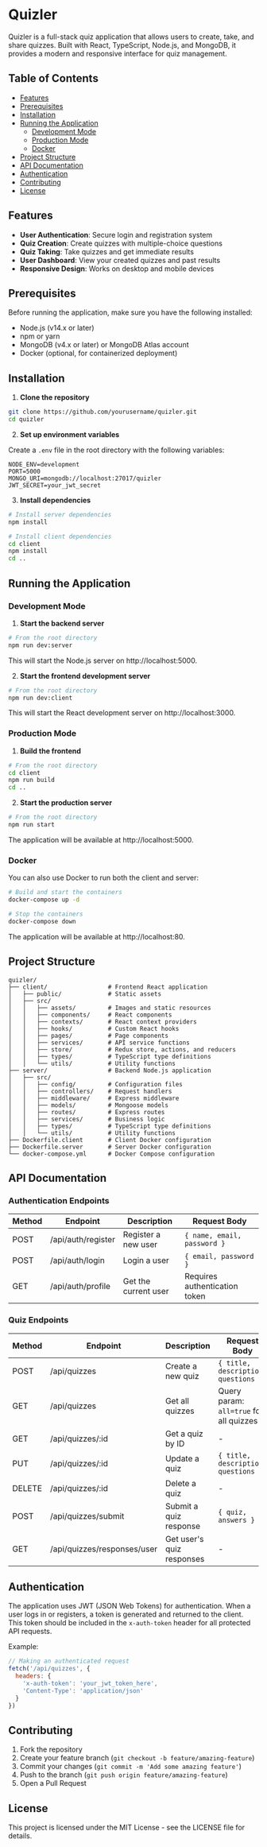 # Quizler

Quizler is a full-stack quiz application that allows users to create, take, and share quizzes. Built with React, TypeScript, Node.js, and MongoDB, it provides a modern and responsive interface for quiz management.

## Table of Contents

- [Features](#features)
- [Prerequisites](#prerequisites)
- [Installation](#installation)
- [Running the Application](#running-the-application)
  - [Development Mode](#development-mode)
  - [Production Mode](#production-mode)
  - [Docker](#docker)
- [Project Structure](#project-structure)
- [API Documentation](#api-documentation)
- [Authentication](#authentication)
- [Contributing](#contributing)
- [License](#license)

## Features

- **User Authentication**: Secure login and registration system
- **Quiz Creation**: Create quizzes with multiple-choice questions
- **Quiz Taking**: Take quizzes and get immediate results
- **User Dashboard**: View your created quizzes and past results
- **Responsive Design**: Works on desktop and mobile devices

## Prerequisites

Before running the application, make sure you have the following installed:

- Node.js (v14.x or later)
- npm or yarn
- MongoDB (v4.x or later) or MongoDB Atlas account
- Docker (optional, for containerized deployment)

## Installation

1. **Clone the repository**

```bash
git clone https://github.com/yourusername/quizler.git
cd quizler
```

2. **Set up environment variables**

Create a `.env` file in the root directory with the following variables:

```
NODE_ENV=development
PORT=5000
MONGO_URI=mongodb://localhost:27017/quizler
JWT_SECRET=your_jwt_secret
```

3. **Install dependencies**

```bash
# Install server dependencies
npm install

# Install client dependencies
cd client
npm install
cd ..
```

## Running the Application

### Development Mode

1. **Start the backend server**

```bash
# From the root directory
npm run dev:server
```

This will start the Node.js server on http://localhost:5000.

2. **Start the frontend development server**

```bash
# From the root directory
npm run dev:client
```

This will start the React development server on http://localhost:3000.

### Production Mode

1. **Build the frontend**

```bash
# From the root directory
cd client
npm run build
cd ..
```

2. **Start the production server**

```bash
# From the root directory
npm run start
```

The application will be available at http://localhost:5000.

### Docker

You can also use Docker to run both the client and server:

```bash
# Build and start the containers
docker-compose up -d

# Stop the containers
docker-compose down
```

The application will be available at http://localhost:80.

## Project Structure

```
quizler/
├── client/                 # Frontend React application
│   ├── public/             # Static assets
│   ├── src/
│   │   ├── assets/         # Images and static resources
│   │   ├── components/     # React components
│   │   ├── contexts/       # React context providers
│   │   ├── hooks/          # Custom React hooks
│   │   ├── pages/          # Page components
│   │   ├── services/       # API service functions
│   │   ├── store/          # Redux store, actions, and reducers
│   │   ├── types/          # TypeScript type definitions
│   │   └── utils/          # Utility functions
├── server/                 # Backend Node.js application
│   ├── src/
│   │   ├── config/         # Configuration files
│   │   ├── controllers/    # Request handlers
│   │   ├── middleware/     # Express middleware
│   │   ├── models/         # Mongoose models
│   │   ├── routes/         # Express routes
│   │   ├── services/       # Business logic
│   │   ├── types/          # TypeScript type definitions
│   │   └── utils/          # Utility functions
├── Dockerfile.client       # Client Docker configuration
├── Dockerfile.server       # Server Docker configuration
└── docker-compose.yml      # Docker Compose configuration
```

## API Documentation

### Authentication Endpoints

| Method | Endpoint          | Description               | Request Body                               |
|--------|-------------------|---------------------------|--------------------------------------------|
| POST   | /api/auth/register | Register a new user       | `{ name, email, password }`               |
| POST   | /api/auth/login    | Login a user              | `{ email, password }`                     |
| GET    | /api/auth/profile  | Get the current user      | Requires authentication token             |

### Quiz Endpoints

| Method | Endpoint                | Description                   | Request Body                               |
|--------|-------------------------|-------------------------------|--------------------------------------------|
| POST   | /api/quizzes           | Create a new quiz             | `{ title, description, questions }`        |
| GET    | /api/quizzes           | Get all quizzes               | Query param: `all=true` for all quizzes    |
| GET    | /api/quizzes/:id       | Get a quiz by ID              | -                                          |
| PUT    | /api/quizzes/:id       | Update a quiz                 | `{ title, description, questions }`        |
| DELETE | /api/quizzes/:id       | Delete a quiz                 | -                                          |
| POST   | /api/quizzes/submit    | Submit a quiz response        | `{ quiz, answers }`                        |
| GET    | /api/quizzes/responses/user | Get user's quiz responses | -                                          |

## Authentication

The application uses JWT (JSON Web Tokens) for authentication. When a user logs in or registers, a token is generated and returned to the client. This token should be included in the `x-auth-token` header for all protected API requests.

Example:

```javascript
// Making an authenticated request
fetch('/api/quizzes', {
  headers: {
    'x-auth-token': 'your_jwt_token_here',
    'Content-Type': 'application/json'
  }
})
```

## Contributing

1. Fork the repository
2. Create your feature branch (`git checkout -b feature/amazing-feature`)
3. Commit your changes (`git commit -m 'Add some amazing feature'`)
4. Push to the branch (`git push origin feature/amazing-feature`)
5. Open a Pull Request

## License

This project is licensed under the MIT License - see the LICENSE file for details.